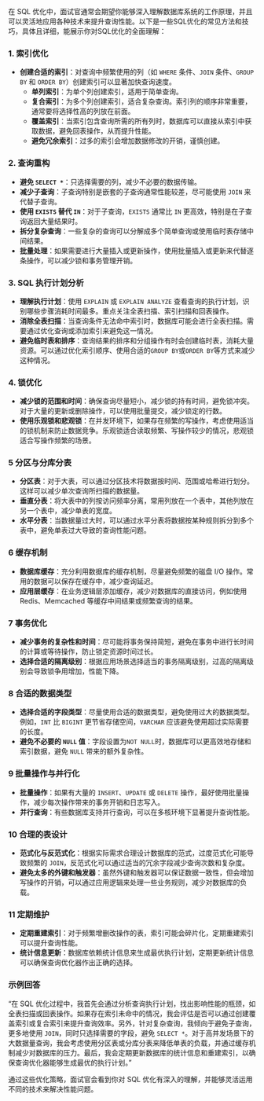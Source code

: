 在 SQL 优化中，面试官通常会期望你能够深入理解数据库系统的工作原理，并且可以灵活地应用各种技术来提升查询性能。以下是一些SQL优化的常见方法和技巧，具体且详细，能展示你对SQL优化的全面理解：

### 1. **索引优化**
   - **创建合适的索引**：对查询中频繁使用的列（如 `WHERE` 条件、`JOIN` 条件、`GROUP BY` 和 `ORDER BY`）创建索引可以显著加快查询速度。
     - **单列索引**：为单个列创建索引，适用于简单查询。
     - **复合索引**：为多个列创建索引，适合复杂查询。索引列的顺序非常重要，通常要将选择性高的列放在前面。
     - **覆盖索引**：当索引包含查询所需的所有列时，数据库可以直接从索引中获取数据，避免回表操作，从而提升性能。
     - **避免冗余索引**：过多的索引会增加数据修改的开销，谨慎创建。

### 2. **查询重构**
   - **避免 `SELECT *`**：只选择需要的列，减少不必要的数据传输。
   - **减少子查询**：子查询特别是嵌套的子查询通常性能较差，尽可能使用 `JOIN` 来代替子查询。
   - **使用 `EXISTS` 替代 `IN`**：对于子查询，`EXISTS` 通常比 `IN` 更高效，特别是在子查询返回大量结果时。
   - **拆分复杂查询**：一些复杂的查询可以分解成多个简单查询或使用临时表存储中间结果。
   - **批量处理**：如果需要进行大量插入或更新操作，使用批量插入或更新来代替逐条操作，可以减少锁和事务管理开销。

### 3. **SQL 执行计划分析**
   - **理解执行计划**：使用 `EXPLAIN` 或 `EXPLAIN ANALYZE` 查看查询的执行计划，识别哪些步骤消耗时间最多。重点关注全表扫描、索引扫描和回表操作。
   - **消除全表扫描**：当查询条件无法命中索引时，数据库可能会进行全表扫描。需要通过优化查询或添加索引来避免这一情况。
   - **避免临时表和排序**：查询结果的排序和分组操作有时会创建临时表，消耗大量资源。可以通过优化索引顺序、使用合适的`GROUP BY`或`ORDER BY`等方式来减少这种情况。

### 4. **锁优化**
   - **减少锁的范围和时间**：确保查询尽量短小，减少锁的持有时间，避免锁冲突。对于大量的更新或删除操作，可以使用批量提交，减少锁定的行数。
   - **使用乐观锁和悲观锁**：在并发环境下，如果存在频繁的写操作，考虑使用适当的锁机制来防止数据竞争。乐观锁适合读取频繁、写操作较少的情况，悲观锁适合写操作频繁的场景。

### 5   分区与分库分表

   - **分区表**：对于大表，可以通过分区技术将数据按时间、范围或哈希进行划分。这样可以减少单次查询所扫描的数据量。
   - **垂直分表**：将大表中的列按访问频率分离，常用列放在一个表中，其他列放在另一个表中，减少单表的宽度。
   - **水平分表**：当数据量过大时，可以通过水平分表将数据按某种规则拆分到多个表中，避免单表过大导致的查询性能问题。

### 6   缓存机制

   - **数据库缓存**：充分利用数据库的缓存机制，尽量避免频繁的磁盘 I/O 操作。常用的数据可以保存在缓存中，减少查询延迟。
   - **应用层缓存**：在业务逻辑层添加缓存，减少对数据库的直接访问，例如使用 Redis、Memcached 等缓存中间结果或频繁查询的结果。

### 7   事务优化

   - **减少事务的复杂性和时间**：尽可能将事务保持简短，避免在事务中进行长时间的计算或等待操作，防止锁定资源时间过长。
   - **选择合适的隔离级别**：根据应用场景选择适当的事务隔离级别，过高的隔离级别会导致锁争用增加，性能下降。

### 8   合适的数据类型

   - **选择合适的字段类型**：尽量使用合适的数据类型，避免使用过大的数据类型。例如，`INT` 比 `BIGINT` 更节省存储空间，`VARCHAR` 应该避免使用超过实际需要的长度。
   - **避免不必要的 `NULL` 值**：字段设置为`NOT NULL`时，数据库可以更高效地存储和索引数据，避免 `NULL` 带来的额外复杂性。

### 9   批量操作与并行化

   - **批量操作**：如果有大量的 `INSERT`、`UPDATE` 或 `DELETE` 操作，最好使用批量操作，减少每次操作带来的事务开销和日志写入。
   - **并行查询**：有些数据库支持并行查询，可以在多核环境下显著提升查询性能。

### 10   合理的表设计

   - **范式化与反范式化**：根据实际需求合理设计数据库的范式，过度范式化可能导致频繁的 `JOIN`，反范式化可以通过适当的冗余字段减少查询次数和复杂度。
   - **避免太多的外键和触发器**：虽然外键和触发器可以保证数据一致性，但会增加写操作的开销，可以通过应用逻辑来处理一些业务规则，减少对数据库的负载。

### 11   定期维护

   - **定期重建索引**：对于频繁增删改操作的表，索引可能会碎片化，定期重建索引可以提升查询性能。
   - **统计信息更新**：数据库依赖统计信息来生成最优执行计划，定期更新统计信息可以确保查询优化器作出正确的选择。

### 示例回答
“在 SQL 优化过程中，我首先会通过分析查询执行计划，找出影响性能的瓶颈，如全表扫描或回表操作。如果存在索引未命中的情况，我会评估是否可以通过创建覆盖索引或复合索引来提升查询效率。另外，针对复杂查询，我倾向于避免子查询，更多地使用 `JOIN`，同时只选择需要的字段，避免 `SELECT *`。对于高并发场景下的大数据量查询，我会考虑使用分区表或分库分表来降低单表的负载，并通过缓存机制减少对数据库的压力。最后，我会定期更新数据库的统计信息和重建索引，以确保查询优化器能够生成最优的执行计划。”

通过这些优化策略，面试官会看到你对 SQL 优化有深入的理解，并能够灵活运用不同的技术来解决性能问题。